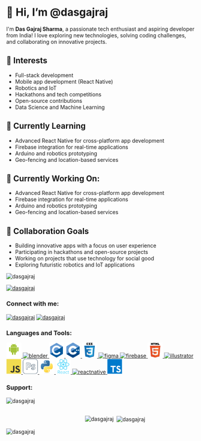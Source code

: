 # 👋 Hi, I’m @dasgajraj

I'm **Das Gajraj Sharma**, a passionate tech enthusiast and aspiring developer from India! I love exploring new technologies, solving coding challenges, and collaborating on innovative projects.

## 👀 Interests
- Full-stack development
- Mobile app development (React Native)
- Robotics and IoT
- Hackathons and tech competitions
- Open-source contributions
- Data Science and Machine Learning

## 🌱 Currently Learning
- Advanced React Native for cross-platform app development
- Firebase integration for real-time applications
- Arduino and robotics prototyping
- Geo-fencing and location-based services

## 🔭 Currently Working On:
- Advanced React Native for cross-platform app development  
- Firebase integration for real-time applications  
- Arduino and robotics prototyping  
- Geo-fencing and location-based services  

## 💞️ Collaboration Goals
- Building innovative apps with a focus on user experience
- Participating in hackathons and open-source projects
- Working on projects that use technology for social good
- Exploring futuristic robotics and IoT applications

<p align="left"> <img src="https://komarev.com/ghpvc/?username=dasgajraj&label=Profile%20views&color=0e75b6&style=flat" alt="dasgajraj" /> </p>

<p align="left"> 
  <a href="https://github.com/ryo-ma/github-profile-trophy">
    <img src="https://github-profile-trophy.vercel.app/?username=dasgajraj" alt="dasgajraj" />
  </a> 
</p>



<h3 align="left">Connect with me:</h3>
<p align="left">
<a href="https://linkedin.com/in/dasgajraj" target="blank"><img align="center" src="https://raw.githubusercontent.com/rahuldkjain/github-profile-readme-generator/master/src/images/icons/Social/linked-in-alt.svg" alt="dasgajraj" height="30" width="40" /></a>
<a href="https://www.leetcode.com/dasgajraj" target="blank"><img align="center" src="https://raw.githubusercontent.com/rahuldkjain/github-profile-readme-generator/master/src/images/icons/Social/leet-code.svg" alt="dasgajraj" height="30" width="40" /></a>
</p>

<h3 align="left">Languages and Tools:</h3>
<p align="left"> 
  <a href="https://developer.android.com" target="_blank" rel="noreferrer"> 
    <img src="https://raw.githubusercontent.com/devicons/devicon/master/icons/android/android-original-wordmark.svg" alt="android" width="40" height="40"/> 
  </a> 
  <a href="https://www.blender.org/" target="_blank" rel="noreferrer"> 
    <img src="https://download.blender.org/branding/community/blender_community_badge_white.svg" alt="blender" width="40" height="40"/> 
  </a> 
  <a href="https://www.cprogramming.com/" target="_blank" rel="noreferrer"> 
    <img src="https://raw.githubusercontent.com/devicons/devicon/master/icons/c/c-original.svg" alt="c" width="40" height="40"/> 
  </a> 
  <a href="https://www.w3schools.com/cpp/" target="_blank" rel="noreferrer"> 
    <img src="https://raw.githubusercontent.com/devicons/devicon/master/icons/cplusplus/cplusplus-original.svg" alt="cplusplus" width="40" height="40"/> 
  </a> 
  <a href="https://www.w3schools.com/css/" target="_blank" rel="noreferrer"> 
    <img src="https://raw.githubusercontent.com/devicons/devicon/master/icons/css3/css3-original-wordmark.svg" alt="css3" width="40" height="40"/> 
  </a> 
  <a href="https://www.figma.com/" target="_blank" rel="noreferrer"> 
    <img src="https://www.vectorlogo.zone/logos/figma/figma-icon.svg" alt="figma" width="40" height="40"/> 
  </a> 
  <a href="https://firebase.google.com/" target="_blank" rel="noreferrer"> 
    <img src="https://www.vectorlogo.zone/logos/firebase/firebase-icon.svg" alt="firebase" width="40" height="40"/> 
  </a> 
  <a href="https://www.w3.org/html/" target="_blank" rel="noreferrer"> 
    <img src="https://raw.githubusercontent.com/devicons/devicon/master/icons/html5/html5-original-wordmark.svg" alt="html5" width="40" height="40"/> 
  </a> 
  <a href="https://www.adobe.com/in/products/illustrator.html" target="_blank" rel="noreferrer"> 
    <img src="https://www.vectorlogo.zone/logos/adobe_illustrator/adobe_illustrator-icon.svg" alt="illustrator" width="40" height="40"/> 
  </a> 
  <a href="https://developer.mozilla.org/en-US/docs/Web/JavaScript" target="_blank" rel="noreferrer"> 
    <img src="https://raw.githubusercontent.com/devicons/devicon/master/icons/javascript/javascript-original.svg" alt="javascript" width="40" height="40"/> 
  </a> 
  <a href="https://www.photoshop.com/en" target="_blank" rel="noreferrer"> 
    <img src="https://raw.githubusercontent.com/devicons/devicon/master/icons/photoshop/photoshop-line.svg" alt="photoshop" width="40" height="40"/> 
  </a> 
  <a href="https://www.python.org" target="_blank" rel="noreferrer"> 
    <img src="https://raw.githubusercontent.com/devicons/devicon/master/icons/python/python-original.svg" alt="python" width="40" height="40"/> 
  </a> 
  <a href="https://reactjs.org/" target="_blank" rel="noreferrer"> 
    <img src="https://raw.githubusercontent.com/devicons/devicon/master/icons/react/react-original-wordmark.svg" alt="react" width="40" height="40"/> 
  </a> 
  <a href="https://reactnative.dev/" target="_blank" rel="noreferrer"> 
    <img src="https://reactnative.dev/img/header_logo.svg" alt="reactnative" width="40" height="40"/> 
  </a> 
  <a href="https://www.typescriptlang.org/" target="_blank" rel="noreferrer"> 
    <img src="https://raw.githubusercontent.com/devicons/devicon/master/icons/typescript/typescript-original.svg" alt="typescript" width="40" height="40"/> 
  </a> 
</p>

<h3 align="left">Support:</h3>
<p>
  <a href="https://ko-fi.com/dasgajraj"> 
    <img align="left" src="https://cdn.ko-fi.com/cdn/kofi3.png?v=3" height="50" width="210" alt="dasgajraj" />
  </a>
</p><br><br>

<p>
  <img align="left" src="https://github-readme-stats.vercel.app/api/top-langs?username=dasgajraj&show_icons=true&locale=en&layout=compact" alt="dasgajraj" />
</p>

<p>&nbsp;
  <img align="center" src="https://github-readme-stats.vercel.app/api?username=dasgajraj&show_icons=true&locale=en" alt="dasgajraj" />
</p>

<p>
  <img align="center" src="https://github-readme-streak-stats.herokuapp.com/?user=dasgajraj&" alt="dasgajraj" />
</p>

